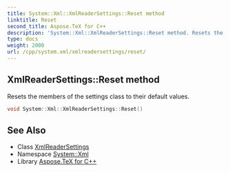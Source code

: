 ```yaml
---
title: System::Xml::XmlReaderSettings::Reset method
linktitle: Reset
second_title: Aspose.TeX for C++
description: 'System::Xml::XmlReaderSettings::Reset method. Resets the members of the settings class to their default values in C++.'
type: docs
weight: 2000
url: /cpp/system.xml/xmlreadersettings/reset/
---
```

## XmlReaderSettings::Reset method


Resets the members of the settings class to their default values.

```cpp
void System::Xml::XmlReaderSettings::Reset()
```

## See Also

* Class [XmlReaderSettings](../)
* Namespace [System::Xml](../../)
* Library [Aspose.TeX for C++](../../../)

